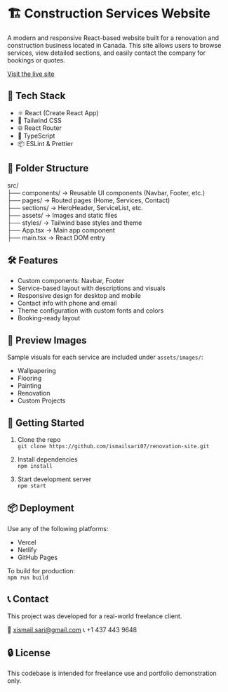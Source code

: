 # 🏗️ Construction Services Website

A modern and responsive React-based website built for a renovation and construction business located in Canada. This site allows users to browse services, view detailed sections, and easily contact the company for bookings or quotes.

[Visit the live site](https://lrcontractor.com)

## 🚀 Tech Stack

- ⚛️ React (Create React App)
- 🎨 Tailwind CSS
- 🌐 React Router
- 📝 TypeScript
- 📦 ESLint & Prettier

## 📁 Folder Structure

src/  
├── components/       → Reusable UI components (Navbar, Footer, etc.)  
├── pages/            → Routed pages (Home, Services, Contact)  
├── sections/         → HeroHeader, ServiceList, etc.  
├── assets/           → Images and static files  
├── styles/           → Tailwind base styles and theme  
├── App.tsx           → Main app component  
├── main.tsx          → React DOM entry  

## 🛠️ Features

- Custom components: Navbar, Footer
- Service-based layout with descriptions and visuals
- Responsive design for desktop and mobile
- Contact info with phone and email
- Theme configuration with custom fonts and colors
- Booking-ready layout

## 📸 Preview Images

Sample visuals for each service are included under `assets/images/`:
- Wallpapering
- Flooring
- Painting
- Renovation
- Custom Projects

## 🧪 Getting Started

1. Clone the repo  
   `git clone https://github.com/ismailsari07/renovation-site.git`

2. Install dependencies  
   `npm install`

3. Start development server  
   `npm start`

## 📦 Deployment

Use any of the following platforms:

- Vercel
- Netlify
- GitHub Pages

To build for production:  
`npm run build`

## 📞 Contact

This project was developed for a real-world freelance client.

📧 xismail.sari@gmail.com
📞 +1 437 443 9648

## 🔒 License

This codebase is intended for freelance use and portfolio demonstration only.
